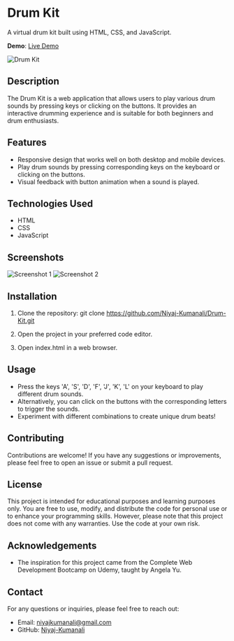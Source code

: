 # Drum Kit

A virtual drum kit built using HTML, CSS, and JavaScript.

**Demo**: [Live Demo](https://niyaj-kumanali.github.io/Drum-Kit/)

![Drum Kit](drum-kit.png)

## Description

The Drum Kit is a web application that allows users to play various drum sounds by pressing keys or clicking on the buttons. It provides an interactive drumming experience and is suitable for both beginners and drum enthusiasts.

## Features

- Responsive design that works well on both desktop and mobile devices.
- Play drum sounds by pressing corresponding keys on the keyboard or clicking on the buttons.
- Visual feedback with button animation when a sound is played.

## Technologies Used

- HTML
- CSS
- JavaScript

## Screenshots

![Screenshot 1](screenshots/screenshot1.png)
![Screenshot 2](screenshots/screenshot2.png)

## Installation

1. Clone the repository:
   git clone https://github.com/Niyaj-Kumanali/Drum-Kit.git

2. Open the project in your preferred code editor.

3. Open index.html in a web browser.

## Usage

- Press the keys 'A', 'S', 'D', 'F', 'J', 'K', 'L' on your keyboard to play different drum sounds.
- Alternatively, you can click on the buttons with the corresponding letters to trigger the sounds.
- Experiment with different combinations to create unique drum beats!

## Contributing

Contributions are welcome! If you have any suggestions or improvements, please feel free to open an issue or submit a pull request.

## License

This project is intended for educational purposes and learning purposes only. You are free to use, modify, and distribute the code for personal use or to enhance your programming skills. However, please note that this project does not come with any warranties. Use the code at your own risk.

## Acknowledgements

- The inspiration for this project came from the Complete Web Development Bootcamp on Udemy, taught by Angela Yu.

## Contact

For any questions or inquiries, please feel free to reach out:
- Email: niyajkumanali@gmail.com
- GitHub: [Niyaj-Kumanali](https://github.com/Niyaj-Kumanali)
